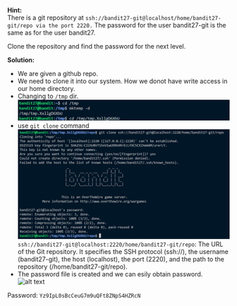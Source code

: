 **Hint:**<br>
There is a git repository at ```ssh://bandit27-git@localhost/home/bandit27-git/repo via the port 2220.``` The password for the user bandit27-git is the same as for the user bandit27.

Clone the repository and find the password for the next level.

**Solution:**<br>
- We are given a github repo.
- We need to clone it into our system. How we donot have write access in our home directory.
- Changing to ```/tmp``` dir.
![alt text](image.png)
- use ```git clone``` command
![alt text](image-1.png)
```ssh://bandit27-git@localhost:2220/home/bandit27-git/repo```: The URL of the Git repository. It specifies the SSH protocol (ssh://), the username (bandit27-git), the host (localhost), the port (2220), and the path to the repository (/home/bandit27-git/repo).
- The password file is created and we can esily obtain password.
![alt text](image-2.png)
 
 Password: ```Yz9IpL0sBcCeuG7m9uQFt8ZNpS4HZRcN``` 
